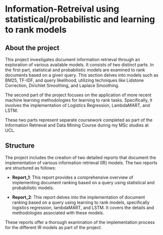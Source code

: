 # Information-Retreival using statistical/probabilistic and learning to rank models

## About the project

This project investigates document information retrieval through an exploration of various available models. It consists of two distinct parts. In the first part, statistical and probabilistic models are examined to rank documents based on a given query. This section delves into models such as BM25, TF-IDF, and query likelihood, utilizing techniques like Lidstone Correction, Dirichlet Smoothing, and Laplace Smoothing.

The second part of the project focuses on the application of more recent machine learning methodologies for learning to rank tasks. Specifically, it involves the implementation of Logistics Regression, LambdaMART, and LSTM.

These two parts represent separate coursework completed as part of the Information Retrieval and Data Mining Course during my MSc studies at UCL.

## Structure

The project includes the creation of two detailed reports that document the implementation of various information retrieval (IR) models. The two reports are structured as follows:

- **Report_1**: This report provides a comprehensive overview of implementing document ranking based on a query using statistical and probabilistic models.

- **Report_2**: This report delves into the implementation of document ranking based on a query using learning to rank models, specifically logistics regression, lambdaMART, and LSTM. It covers the details and methodologies associated with these models.

These reports offer a thorough examination of the implementation process for the different IR models as part of the project.
